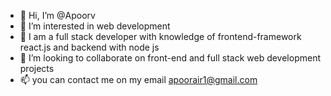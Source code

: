 - 👋 Hi, I’m @Apoorv
- 👀 I’m interested in web development
- 🌱 I am a full stack developer with knowledge of frontend-framework react.js and backend with node js  
- 💞️ I’m looking to collaborate on front-end and full stack  web development projects
- 📫  you can contact me on my email apoorair1@gmail.com 

<!---
Apooorv-dell/Apooorv-dell is a ✨ special ✨ repository because its `README.md` (this file) appears on your GitHub profile.
You can click the Preview link to take a look at your changes.
--->
